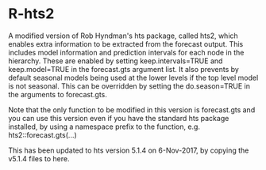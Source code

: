 # R-hts2
A modified version of Rob Hyndman's hts package, called hts2, which enables extra information to be extracted
from the forecast output.  This includes model information and prediction intervals for each node in the hierarchy.
These are enabled by setting keep.intervals=TRUE and keep.model=TRUE in the forecast.gts argument list.
It also prevents by default seasonal models being used at the lower levels if the top level model is not seasonal.
This can be overridden by setting the do.season=TRUE in the arguments to forecast.gts.

Note that the only function to be modified in this version is forecast.gts and you can use this version
even if you have the standard hts package installed, by using a namespace prefix to the function, e.g.
hts2::forecast.gts(...)

This has been updated to hts version 5.1.4 on 6-Nov-2017, by copying the v5.1.4 files to here.
